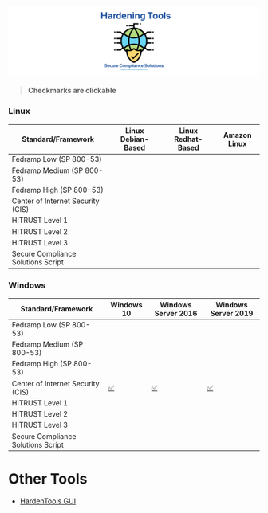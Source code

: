 ![](https://github.com/Secure-Compliance-Solutions-LLC/Hardening/raw/main/HardeningTools.png)

> #### Checkmarks are clickable

### Linux

| Standard/Framework                | Linux Debian-Based | Linux Redhat-Based |Amazon Linux        |
| --------------------------------- | ------------------ | ------------------ | ------------------ |
| Fedramp Low (SP 800-53)           |                    |                    |                    |
| Fedramp Medium (SP 800-53)        |                    |                    |                    |
| Fedramp High (SP 800-53)          |                    |                    |                    |
| Center of Internet Security (CIS) |                    |                    |                    |
| HITRUST Level 1                   |                    |                    |                    |
| HITRUST Level 2                   |                    |                    |                    |
| HITRUST Level 3                   |                    |                    |                    |
|Secure Compliance Solutions Script |                    |                    |                    |



### Windows

| Standard/Framework                | Windows 10 | Windows Server 2016 | Windows Server 2019 |
| --------------------------------- | ---------- | ------------------- | ------------------- |
| Fedramp Low (SP 800-53)           |            |                     |                     |
| Fedramp Medium (SP 800-53)        |            |                     |                     |
| Fedramp High (SP 800-53)          |            |                     |                     |
| Center of Internet Security (CIS) |[:white_check_mark:](/Windows/CIS)|[:white_check_mark:](/Windows/CIS)|[:white_check_mark:](/Windows/CIS)|
| HITRUST Level 1                   |            |                     |                     |
| HITRUST Level 2                   |            |                     |                     |
| HITRUST Level 3                   |            |                     |                     |
|Secure Compliance Solutions Script |            |                     |                     |




# Other Tools

- [HardenTools GUI](https://github.com/securitywithoutborders/hardentools)




